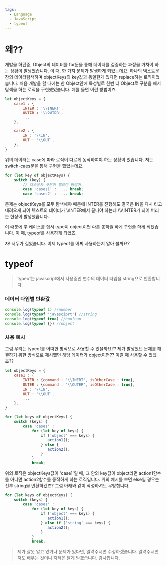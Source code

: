 ```yaml
---
tags:
  - Language
  - JavaScript
  - typeof
---
```

# 왜??
개발을 하던중, Object의 데이터를 for문을 통해 데이터를 검증하는 과정을 거쳐야 하는 상황이 발생했습니다.
이 때, 한 가지 문제가 발생하게 되었는데요.
하나의 텍스트문장의 데이터탐색하며 objectKeys의 key값과 동일한게 있다면 replace하는 로직이었습니다.
처음 개발을 할 때에는 한 Object안에 특성별로 한번 더 Object로 구분을 해서 탐색을 하는 로직을 구현했었습니다.
예를 들면 이런 방법이죠.

```javascript
let objectKeys = {
    case1 : {
        INTER : '\\INERT',
        OUTER : '\\OUTER',
        ...
    },

    case2 : {
        IN : '\\IN',
        OUT : '\\OUT',
    },
}
```

위의 데이터는 case에 따라 로직이 다르게 동작하여야 하는 상황이 었습니다.
저는 switch-caes문을 통해 구현을 했었는데요.

```javascript
for (let key of objectKeys) {  
    switch (key) {  
        // 대소문자 구분이 필요한 명령어  
        case 'cases1' :  ... break;
        case 'cases2' :  ... break;
```

문제는 objectKeys를 모두 탐색해야 때문에 INTER를 진행해도 결국은 IN을 다시 타고 내려오게 되어 텍스트의 데이터가 \\\\INTER에서 끝나야 하는데 \\\\\\\\INTER가 되어 버리는 현상이 발생했습니다.

이 때문에 두 케이스를 합쳐 type이 object이면 다른 동작을 하게 구현을 하게 되었습니다.
이 때, typeof를 사용하게 되었죠.

자! 서두가 길었습니다. 이제  typeof를 어찌 사용하는지 알아 볼까요?

# typeof
> typeof는 javascript에서 사용중인 변수의 데이터 타입을 string으로 반환합니다.

### 데이터 다입별 반환값
```javascript
console.log(typeof 1) //number
console.log(typeof 'javasciprt') //string
console.log(typeof true) //boolean
console.log(typeof {}) //object
```

### 사용 예시
그럼 우리는 typeof를 어떠한 방식으로 사용할 수 있을까요??
제가 발생했던 문제를 해결하기 위한 방식으로 제시했던 해당 데이터가 object이면??
이럴 때 사용할 수 있겠죠??

```javascript
let objectKeys = {
    case1 : {
        INTER : {command : '\\INERT', isOtherCase : true},
        OUTER : {command : '\\OUTER', isOtherCase : true},
        IN : '\\IN',
        OUT : '\\OUT',
        ...
    },
}

for (let keys of objectKeys) {  
    switch (keys) {  
        case 'cases' :
            for (let key of keys) {
	            if ('object' === keys) {
	               action1();
	            } else {
	               action2();
	            }
            }
            break;
```

위의 로직은 objectKeys값이 'case1'일 때,
그 안의 key값이 object라면 action1함수를 아니면 action2함수를 동작하게 하는 로직입니다.
위의 예시를 보면 else일 경우는 전부 string을 반환하겠죠? 그럼 아래와 같이 작성하셔도 무방합니다.

```javascript
for (let keys of objectKeys) {  
    switch (keys) {  
        case 'cases' :
            for (let key of keys) {
	            if ('object' === keys) {
	               action1();
	            } else if ('string' === keys) {
	               action2();
	            }
            }
            break;
```

> 제가 잘못 알고 있거나 문제가 있다면, 알려주시면 수정하겠습니다.
> 알려주시면 저도 배우는 것이니 지적은 달게 받겠습니다. 감사합니다.